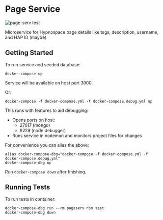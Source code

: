 # Page Service

![page-serv test](https://github.com/gbarkway/hypnospace-sitemap/workflows/page-serv%20test/badge.svg)

Microservice for Hypnospace page details like tags, description, username, and HAP ID (maybe).

## Getting Started

To run service and seeded database:
```
docker-compose up
```

Service will be available on host port 3000.

Or:
```
docker-compose -f docker-compose.yml -f docker-compose.debug.yml up
```
This runs with features to aid debugging:

- Opens ports on host:
    - 27017 (mongo)
    - 9229 (node debugger)
- Runs service in nodemon and monitors project files for changes

For convenience you can alias the above:
```
alias docker-compose-dbg="docker-compose -f docker-compose.yml -f docker-compose.debug.yml"
docker-compose-dbg up
```

Run `docker-compose down` after finishing.

## Running Tests
To run tests in container:
```
docker-compose-dbg run --rm pageserv npm test
docker-compose-dbg down
```




